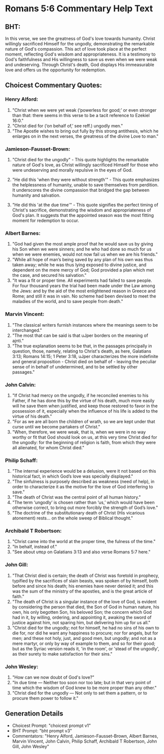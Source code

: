 # Romans 5:6 Commentary Help Text

## BHT:
In this verse, we see the greatness of God's love towards humanity. Christ willingly sacrificed Himself for the ungodly, demonstrating the remarkable nature of God's compassion. This act of love took place at the perfect moment, reflecting God's wisdom and appropriateness. It is a testimony to God's faithfulness and His willingness to save us even when we were weak and undeserving. Through Christ's death, God displays His immeasurable love and offers us the opportunity for redemption.

## Choicest Commentary Quotes:
### Henry Alford:
1. "Christ when we were yet weak (‘powerless for good;’ or even stronger than that: there seems in this verse to be a tacit reference to Ezekiel 16:0."
2. "Christ died for (‘on behalf of,’ see reff.) ungodly men."
3. "The Apostle wishes to bring out fully by this strong antithesis, which he enlarges on in the next verses, the greatness of the divine Love to man."

### Jamieson-Fausset-Brown:
1. "Christ died for the ungodly" - This quote highlights the remarkable nature of God's love, as Christ willingly sacrificed Himself for those who were undeserving and morally repulsive in the eyes of God.

2. "He did this 'when they were without strength'" - This quote emphasizes the helplessness of humanity, unable to save themselves from perdition. It underscores the divine compassion that bridged the gap between humanity and salvation.

3. "He did this 'at the due time'" - This quote signifies the perfect timing of Christ's sacrifice, demonstrating the wisdom and appropriateness of God's plan. It suggests that the appointed season was the most fitting moment for redemption to occur.

### Albert Barnes:
1. "God had given the most ample proof that he would save us by giving his Son when we were sinners; and he who had done so much for us when we were enemies, would not now fail us when we are his friends."
2. "While all hope of man’s being saved by any plan of his own was thus taken away; while he was thus lying exposed to divine justice, and dependent on the mere mercy of God; God provided a plan which met the case, and secured his salvation."
3. "It was a fit or proper time. All experiments had failed to save people. For four thousand years the trial had been made under the Law among the Jews: and by the aid of the most enlightened reason in Greece and Rome; and still it was in vain. No scheme had been devised to meet the maladies of the world, and to save people from death."

### Marvin Vincent:
1. "The classical writers furnish instances where the meanings seem to be interchanged."
2. "The most that can be said is that uJper borders on the meaning of ajnti."
3. "The true explanation seems to be that, in the passages principally in question, those, namely, relating to Christ's death, as here, Galatians 3:13; Romans 14:15; 1 Peter 3:18, uJper characterizes the more indefinite and general proposition - Christ died on behalf of - leaving the peculiar sense of in behalf of undetermined, and to be settled by other passages."

### John Calvin:
1. "If Christ had mercy on the ungodly, if he reconciled enemies to his Father, if he has done this by the virtue of his death, much more easily will he save them when justified, and keep those restored to favor in the possession of it, especially when the influence of his life is added to the virtue of his death."
2. "For as we are all born the children of wrath, so we are kept under that curse until we become partakers of Christ."
3. "When, therefore, we were weak, that is, when we were in no way worthy or fit that God should look on us, at this very time Christ died for the ungodly: for the beginning of religion is faith, from which they were all alienated, for whom Christ died."

### Philip Schaff:
1. "The internal experience would be a delusion, were it not based on this historical fact, in which God’s love was specially displayed."
2. "The sinfulness is purposely described as weakness (need of help), in order to characterize it as the motive for the love of God interfering to save."
3. "The death of Christ was the central point of all human history."
4. "The term ‘ungodly’ is chosen rather than ‘us,’ which would have been otherwise correct, to bring out more forcibly the strength of God’s love."
5. "The doctrine of the substitutionary death of Christ (His vicarious atonement) rests... on the whole sweep of Biblical thought."

### Archibald T Robertson:
1. "Christ came into the world at the proper time, the fulness of the time."
2. "In behalf, instead of."
3. "See about υπερ on Galatians 3:13 and also verse Romans 5:7 here."

### John Gill:
1. "That Christ died is certain; the death of Christ was foretold in prophecy, typified by the sacrifices of slain beasts, was spoken of by himself, both before and since his death; his enemies have never denied it; and this was the sum of the ministry of the apostles, and is the great article of faith."
2. "The death of Christ is a singular instance of the love of God, is evident by considering the person that died, the Son of God in human nature, his own, his only begotten Son, his beloved Son; the concern which God had in it, by willing, ordering, and appointing it, awaking the sword of justice against him, not sparing him, but delivering him up for us all."
3. "Christ died for the ungodly; not for himself, he had no sins of his own to die for, nor did he want any happiness to procure; nor for angels, but for men; and these not holy, just, and good men, but ungodly; and not as a mere martyr, or only by way of example to them, and so for their good; but as the Syriac version reads it, 'in the room', or 'stead of the ungodly', as their surety to make satisfaction for their sins."

### John Wesley:
1. "How can we now doubt of God's love?"
2. "In due time — Neither too soon nor too late; but in that very point of time which the wisdom of God knew to be more proper than any other."
3. "Christ died for the ungodly — Not only to set them a pattern, or to procure them power to follow it."


## Generation Details
- Choicest Prompt: "choicest prompt v1"
- BHT Prompt: "bht prompt v3"
- Commentators: "Henry Alford, Jamieson-Fausset-Brown, Albert Barnes, Marvin Vincent, John Calvin, Philip Schaff, Archibald T Robertson, John Gill, John Wesley"

